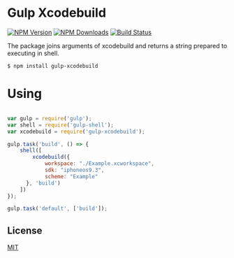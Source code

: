 
# Gulp Xcodebuild

  [![NPM Version][npm-image]][npm-url]
  [![NPM Downloads][downloads-image]][downloads-url]
  [![Build Status][travis-image]][travis-url]

The package joins arguments of xcodebuild and returns a string prepared to executing in shell.

```shell
$ npm install gulp-xcodebuild
```

# Using

```js

var gulp = require('gulp');
var shell = require('gulp-shell');
var xcodebuild = require('gulp-xcodebuild');

gulp.task('build', () => {
    shell([
        xcodebuild({
            workspace: "./Example.xcworkspace",
            sdk: "iphoneos9.3",
            scheme: "Example"
      }, 'build')
    ])
});

gulp.task('default', ['build']);

```

## License

  [MIT](LICENSE)

[npm-image]: https://img.shields.io/npm/v/gulp-xcodebuild.svg
[npm-url]: https://npmjs.org/package/gulp-xcodebuild
[downloads-image]: https://img.shields.io/npm/dm/gulp-xcodebuild.svg
[downloads-url]: https://npmjs.org/package/gulp-xcodebuild
[travis-image]: https://img.shields.io/travis/kreshikhin/gulp-xcodebuild/master.svg
[travis-url]: https://travis-ci.org/kreshikhin/gulp-xcodebuild
